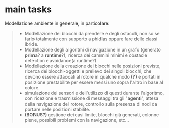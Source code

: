 # main tasks
Modellazione ambiente in generale, in particolare:
> - Modellazione dei blocchi da prendere e degli ostacoli, non so se farlo totalmente con supporto a phidias oppure fare delle classi ibride.
> - Modellazione degli algoritmi di navigazione in un grafo (generato **prima**? a **runtime**?), ricerca dei cammini minimi e obstacle detection e avoidance(a runtime?)
> - Modellazione della creazione dei blocchi nelle posizioni previste, ricerca dei blocchi-oggetti e prelievo dei singoli blocchi, che devono essere attaccati al rotore in qualche modo **(?)** e portati in posizione prestabilite per essere messi uno sopra l'altro in base al colore.
> - simulazione dei sensori e dell'utilizzo di questi durante l'algoritmo, con ricezione e trasmissione di messaggi tra gli "**agenti**", attesa della navigazione del rotore, controllo sulla presenza di nodi da portare nelle posizioni stabilite.
> - **(BONUS?)** gestione dei casi limite, blocchi già generati, colonne piene, possibili problemi con la navigazione, etc...